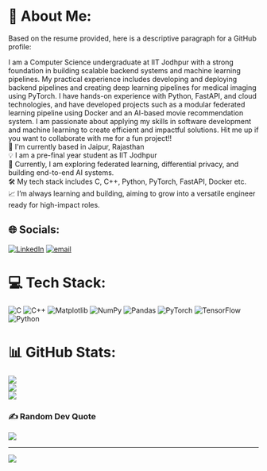 # 💫 About Me:
Based on the resume provided, here is a descriptive paragraph for a GitHub profile:

I am a Computer Science undergraduate at IIT Jodhpur with a strong foundation in building scalable backend systems and machine learning pipelines. My practical experience includes developing and deploying backend pipelines and creating deep learning pipelines for medical imaging using PyTorch. I have hands-on experience with Python, FastAPI, and cloud technologies, and have developed projects such as a modular federated learning pipeline using Docker and an AI-based movie recommendation system.  I am passionate about applying my skills in software development and machine learning to create efficient and impactful solutions. Hit me up if you want to collaborate with me for a fun project!! <br>
👋 I'm currently based in Jaipur, Rajasthan  <br>💡 I am a pre-final year student as IIT Jodhpur  <br>🧠 Currently, I am exploring federated learning, differential privacy, and building end-to-end AI systems.  <br>🛠️ My tech stack includes C, C++, Python, PyTorch, FastAPI, Docker etc. <br>📈 I’m always learning and building, aiming to grow into a versatile engineer ready for high-impact roles.


## 🌐 Socials:
[![LinkedIn](https://img.shields.io/badge/LinkedIn-%230077B5.svg?logo=linkedin&logoColor=white)](https://www.linkedin.com/in/ripu-daman-singh-bankawat/) [![email](https://img.shields.io/badge/Email-D14836?logo=gmail&logoColor=white)](mailto:rdsbankawat@gmail.com) 

# 💻 Tech Stack:
![C](https://img.shields.io/badge/c-%2300599C.svg?style=for-the-badge&logo=c&logoColor=white) ![C++](https://img.shields.io/badge/c++-%2300599C.svg?style=for-the-badge&logo=c%2B%2B&logoColor=white) ![Matplotlib](https://img.shields.io/badge/Matplotlib-%23ffffff.svg?style=for-the-badge&logo=Matplotlib&logoColor=black) ![NumPy](https://img.shields.io/badge/numpy-%23013243.svg?style=for-the-badge&logo=numpy&logoColor=white) ![Pandas](https://img.shields.io/badge/pandas-%23150458.svg?style=for-the-badge&logo=pandas&logoColor=white) ![PyTorch](https://img.shields.io/badge/PyTorch-%23EE4C2C.svg?style=for-the-badge&logo=PyTorch&logoColor=white) ![TensorFlow](https://img.shields.io/badge/TensorFlow-%23FF6F00.svg?style=for-the-badge&logo=TensorFlow&logoColor=white) ![Python](https://img.shields.io/badge/python-3670A0?style=for-the-badge&logo=python&logoColor=ffdd54)
# 📊 GitHub Stats:
![](https://github-readme-stats.vercel.app/api?username=Damanish&theme=transparent&hide_border=false&include_all_commits=true&count_private=true)<br/>
![](https://nirzak-streak-stats.vercel.app/?user=Damanish&theme=transparent&hide_border=false)<br/>
![](https://github-readme-stats.vercel.app/api/top-langs/?username=Damanish&theme=transparent&hide_border=false&include_all_commits=true&count_private=true&layout=compact)

### ✍️ Random Dev Quote
![](https://quotes-github-readme.vercel.app/api?type=horizontal&theme=radical)

---
[![](https://visitcount.itsvg.in/api?id=Damanish&icon=0&color=0)](https://visitcount.itsvg.in)

<!-- Proudly created with GPRM ( https://gprm.itsvg.in ) -->
